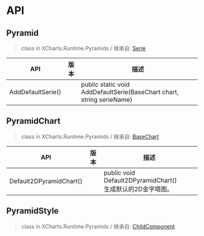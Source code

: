 # API

## Pyramid

> class in XCharts.Runtime.Pyramids / 继承自: [Serie](https://xcharts-team.github.io/docs/api#serie)


|API|版本|描述|
|--|--|--|
|AddDefaultSerie()||public static void AddDefaultSerie(BaseChart chart, string serieName)|

## PyramidChart

> class in XCharts.Runtime.Pyramids / 继承自: [BaseChart](https://xcharts-team.github.io/docs/api#basechart)


|API|版本|描述|
|--|--|--|
|Default2DPyramidChart()||public void Default2DPyramidChart()<br/>生成默认的2D金字塔图。 |

## PyramidStyle

> class in XCharts.Runtime.Pyramids / 继承自: [ChildComponent](https://xcharts-team.github.io/docs/api#childcomponent)


